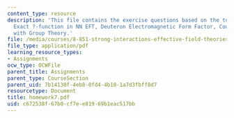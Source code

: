 ```yaml
---
content_type: resource
description: 'This file contains the exercise questions based on the topics: One-loop
  Exact ?-function in NN EFT, Deuteron Electromagnetic Form Factor, Counting Operators
  with Group Theory.'
file: /media/courses/8-851-strong-interactions-effective-field-theories-of-qcd-spring-2006/c672538f67b0cf7ee81969b1eac517bb_homework7.pdf
file_type: application/pdf
learning_resource_types:
- Assignments
ocw_type: OCWFile
parent_title: Assignments
parent_type: CourseSection
parent_uid: 7b14130f-4eb8-0fd4-4b10-1a7d3fbff8d7
resourcetype: Document
title: homework7.pdf
uid: c672538f-67b0-cf7e-e819-69b1eac517bb
---
```

